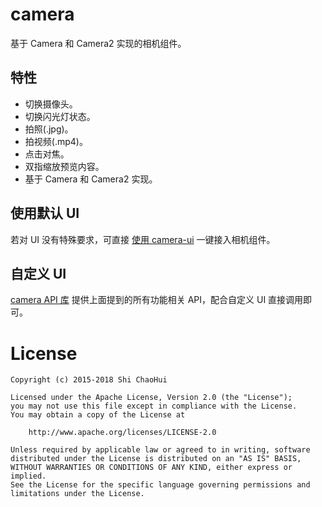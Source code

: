 # camera

基于 Camera 和 Camera2 实现的相机组件。

## 特性

* 切换摄像头。
* 切换闪光灯状态。
* 拍照(.jpg)。
* 拍视频(.mp4)。
* 点击对焦。
* 双指缩放预览内容。
* 基于 Camera 和 Camera2 实现。

## 使用默认 UI

若对 UI 没有特殊要求，可直接 [使用 camera-ui](/camera-ui/) 一键接入相机组件。

## 自定义 UI

[camera API 库](/camera/) 提供上面提到的所有功能相关 API，配合自定义 UI 直接调用即可。

# License

```
Copyright (c) 2015-2018 Shi ChaoHui

Licensed under the Apache License, Version 2.0 (the "License");
you may not use this file except in compliance with the License.
You may obtain a copy of the License at

    http://www.apache.org/licenses/LICENSE-2.0

Unless required by applicable law or agreed to in writing, software
distributed under the License is distributed on an "AS IS" BASIS,
WITHOUT WARRANTIES OR CONDITIONS OF ANY KIND, either express or implied.
See the License for the specific language governing permissions and
limitations under the License.
```